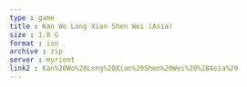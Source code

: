 ```yaml
---
type : game
title : Kan Wo Long Xian Shen Wei (Asia)
size : 1.8 G
format : iso
archive : zip
server : myrient
link2 : Kan%20Wo%20Long%20Xian%20Shen%20Wei%20%28Asia%29
---
```

